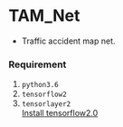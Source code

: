 # TAM_Net  
* Traffic accident map net.  
### Requirement  
1. `python3.6`  
2. `tensorflow2` 
3. `tensorlayer2`  
[Install tensorflow2.0](./Installation.md)